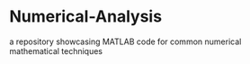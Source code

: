 # Numerical-Analysis
a repository showcasing MATLAB code for common numerical mathematical techniques
